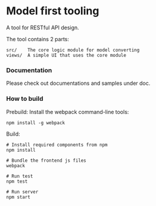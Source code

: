 # Model first tooling

A tool for RESTful API design. 

The tool contains 2 parts:

```
src/    The core logic module for model converting
views/  A simple UI that uses the core module
```

### Documentation
Please check out documentations and samples under doc.

### How to build

Prebuild: Install the webpack command-line tools:

```
npm install -g webpack
```

Build:
```
# Install required components from npm
npm install

# Bundle the frontend js files
webpack

# Run test
npm test

# Run server
npm start

```
